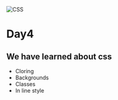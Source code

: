 
![CSS](https://www.bitdegree.org/learn/storage/media/images/css-tutorial-img1-01.o.png)


# Day4
## We have learned about css
* Cloring
* Backgrounds
* Classes
* In line style
